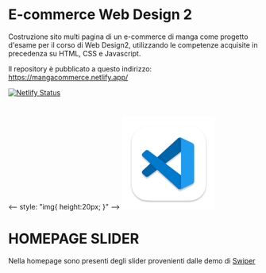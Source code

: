 # E-commerce Web Design 2
Costruzione sito multi pagina di un e-commerce di manga come progetto d'esame per il corso di Web Design2, utilizzando le competenze acquisite in precedenza su HTML, CSS e Javascript.

Il repository è pubblicato a questo indirizzo: https://mangacommerce.netlify.app/

[![Netlify Status](https://api.netlify.com/api/v1/badges/2b4e246c-0c18-443c-b2f4-bb624da1eb4b/deploy-status)](https://app.netlify.com/sites/mangacommerce/deploys)

#
<-- style: "img{
height:20px;
}" -->
![VSC](/immagini/readme/app-icon.png)

# HOMEPAGE SLIDER
Nella homepage sono presenti degli slider provenienti dalle demo di [Swiper](https://swiperjs.com/demos)
